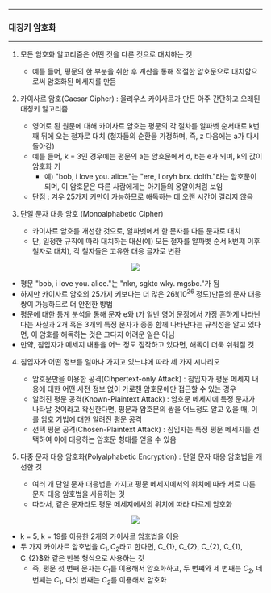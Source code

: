 -----
### 대칭키 암호화
-----
1. 모든 암호화 알고리즘은 어떤 것을 다른 것으로 대치하는 것
   - 예를 들어, 평문의 한 부분을 취한 후 계산을 통해 적절한 암호문으로 대치함으로써 암호화된 메세지를 만듬

2. 카이사르 암호(Caesar Cipher) : 율리우스 카이사르가 만든 아주 간단하고 오래된 대칭키 알고리즘
   - 영어로 된 원문에 대해 카이사르 암호는 평문의 각 절차를 알파벳 순서대로 k번째 뒤에 오는 철자로 대치 (철자들의 순환을 가정하며, 즉, z 다음에는 a가 다시 돌아감)
   - 예를 들어, k = 3인 경우에는 평문의 a는 암호문에서 d, b는 e가 되며, k의 값이 암호화 키
     + 예) "bob, i love you. alice."는 "ere, l oryh brx. dolfh."라는 암호문이 되며, 이 암호문은 다른 사람에게는 아기들의 옹알이처럼 보임
   - 단점 : 겨우 25가지 키만이 가능하므로 해독하는 데 오랜 시간이 걸리지 않음

3. 단일 문자 대응 암호 (Monoalphabetic Cipher)
   - 카이사르 암호를 개선한 것으로, 알파벳에서 한 문자를 다른 문자로 대치
   - 단, 일정한 규칙에 따라 대치하는 대신(예) 모든 철자를 알파벳 순서 k번쨰 이후 철자로 대치), 각 철자들은 고유한 대응 글자로 변환
<div align="center">
<img src="https://github.com/user-attachments/assets/218ff991-9c08-4649-8864-5d773242002c">
</div>

   - 평문 "bob, i love you. alice."는 "nkn, sgktc wky. mgsbc."가 됨
   - 하지만 카이사르 암호의 25가지 키보다는 더 많은 26!($10^26$ 정도)만큼의 문자 대응쌍이 가능하므로 더 안전한 방법
   - 평문에 대한 통계 분석을 통해 문자 e와 t가 일반 영어 문장에서 가장 흔하게 나타난다는 사실과 2개 혹은 3개의 특정 문자가 종종 함께 나타난다는 규칙성을 알고 있다면, 이 암호를 해독하는 것은 그다지 어려운 일은 아님
   - 만약, 침입자가 메세지 내용을 어느 정도 짐작하고 있다면, 해독이 더욱 쉬워질 것

4. 침입자가 어떤 정보를 얼마나 가지고 있느냐에 따라 세 가지 시나리오 
   - 암호문만을 이용한 공격(Cihpertext-only Attack) : 침입자가 평문 메세지 내용에 대한 어떤 사전 정보 없이 가로챈 암호문에만 접근할 수 있는 경우
   - 알려진 평문 공격(Known-Plaintext Attack) : 암호문 메세지에 특정 문자가 나타날 것이라고 확신한다면, 평문과 암호문의 쌍을 어느정도 알고 있을 때, 이를 암호 기법에 대한 알려진 평문 공격
   - 선택 평문 공격(Chosen-Plaintext Attack) : 침입자는 특정 평문 메세지를 선택하여 이에 대응하는 암호문 형태를 얻을 수 있음

5. 다중 문자 대응 암호화(Polyalphabetic Encryption) : 단일 문자 대응 암호법을 개선한 것
   - 여러 개 단일 문자 대응법을 가지고 평문 메세지에서의 위치에 따라 서로 다른 문자 대응 암호법을 사용하는 것
   - 따라서, 같은 문자라도 평문 메세지에서의 위치에 따라 다르게 암호화
<div align="center">
<img src="https://github.com/user-attachments/assets/2a607b13-04cc-4591-9773-f68b3c76c199">
</div>

   - k = 5, k = 19를 이용한 2개의 카이사르 암호법을 이용
   - 두 가지 카이사르 암호법을 $C_{1}, C_{2}$라고 한다면, C_{1}, C_{2}, C_{2}, C_{1}, C_{2}$와 같은 반복 형식으로 사용하는 것
     + 즉, 평문 첫 번째 문자는 $C_{1}$를 이용해서 암호화하고, 두 번쨰와 세 번째는 $C_{2}$, 네 번째는 $C_{1}$, 다섯 번째는 $C_{2}$를 이용해서 암호화
    
